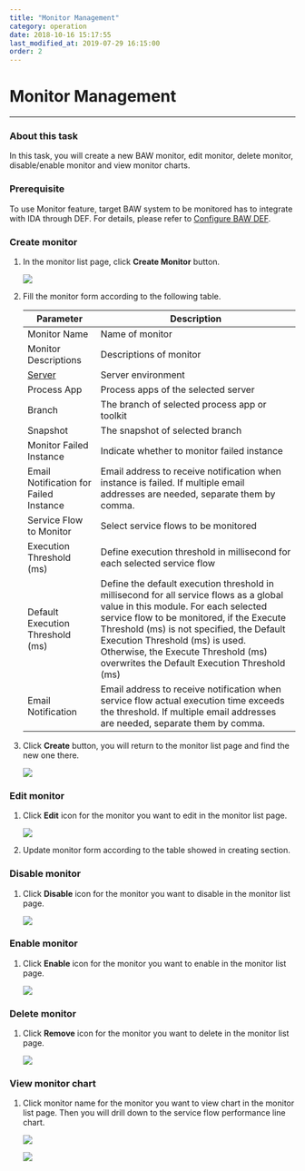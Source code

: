 ```yaml
---
title: "Monitor Management"
category: operation
date: 2018-10-16 15:17:55
last_modified_at: 2019-07-29 16:15:00
order: 2
---
```


# Monitor Management
***
### About this task

In this task, you will create a new BAW monitor, edit monitor, delete monitor, disable/enable monitor and view monitor charts.

### Prerequisite
To use Monitor feature, target BAW system to be monitored has to integrate with IDA through DEF. For details, please refer to  [Configure BAW DEF][2].

### Create monitor

  1. In the monitor list page, click **Create Monitor** button.

     ![][op_create_monitor]

  2. Fill the monitor form according to the following table.

     Parameter             | Description       
     ----------------------|-------------------
     Monitor Name          |Name of monitor    
     Monitor Descriptions   |Descriptions of monitor
     [Server][1]           |Server environment
     Process App           |Process apps of the selected server
     Branch                |The branch of selected process app or toolkit
     Snapshot              |The snapshot of selected branch
     Monitor Failed Instance    |Indicate whether to monitor failed instance
     Email Notification for Failed Instance                   |Email address to receive notification when instance is failed. If multiple email addresses are needed, separate them by comma.
     Service Flow to Monitor              |Select service flows to be monitored
     Execution Threshold (ms)            |Define execution threshold in millisecond for each selected service flow
     Default Execution Threshold (ms)  | Define the default execution threshold in millisecond for all service flows as a global value in this module. For each selected service flow to be monitored, if the Execute Threshold (ms) is not specified, the Default Execution Threshold (ms) is used. Otherwise, the Execute Threshold (ms) overwrites the Default Execution Threshold (ms)
     Email Notification                   |Email address to receive notification when service flow actual execution time exceeds the threshold. If multiple email addresses are needed, separate them by comma.

  3. Click **Create** button, you will return to the monitor list page and find the new one there.

     ![][op_create_monitor_form]

### Edit monitor

  1. Click **Edit** icon for the monitor you want to edit in the monitor list page.

     ![][op_edit_monitor]

  2. Update monitor form according to the table showed in creating section.

### Disable monitor

  1. Click **Disable** icon for the monitor you want to disable in the monitor list page.

      ![][op_disable_monitor]

### Enable monitor

  1. Click **Enable** icon for the monitor you want to enable in the monitor list page.

      ![][op_enable_monitor]

### Delete monitor

  1. Click **Remove** icon for the monitor you want to delete in the monitor list page.

      ![][op_delete_monitor]

### View monitor chart

  1. Click monitor name for the monitor you want to view chart in the monitor list page. Then you will drill down to the service flow performance line chart.

      ![][op_click_monitor]  

      ![][op_monitor_chart]

[op_create_monitor]: ../images/operation/operation_click_create_monitor.PNG
[op_create_monitor_form]: ../images/operation/operation_create_monitor_form.PNG
[op_edit_monitor]: ../images/operation/operation_click_edit_monitor.PNG
[op_disable_monitor]: ../images/operation/operation_click_disable_monitor.PNG
[op_enable_monitor]: ../images/operation/operation_click_enable_monitor.PNG
[op_delete_monitor]: ../images/operation/operation_click_delete_monitor.PNG
[op_click_monitor]: ../images/operation/operation_click_monitor_name.PNG
[op_monitor_chart]: ../images/operation/operation_monitor_chart.PNG
[1]: ../administration/administration-bpm-configuration.html
[2]: ../administration/administration-monitoring-configuration.html
